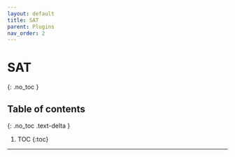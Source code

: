 ```yaml
---
layout: default
title: SAT
parent: Plugins
nav_order: 2
---
```


# SAT
{: .no_toc }

## Table of contents
{: .no_toc .text-delta }

1. TOC
{:toc}

---